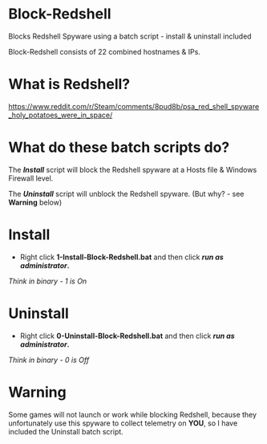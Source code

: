 # Block-Redshell
Blocks Redshell Spyware using a batch script - install & uninstall included

Block-Redshell consists of 22 combined hostnames & IPs.

# What is Redshell?
https://www.reddit.com/r/Steam/comments/8pud8b/psa_red_shell_spyware_holy_potatoes_were_in_space/

# What do these batch scripts do?
The **_Install_** script will block the Redshell spyware at a Hosts file & Windows Firewall level.

The **_Uninstall_** script will unblock the Redshell spyware. (But why? - see **Warning** below)

# Install
- Right click **1-Install-Block-Redshell.bat** and then click **_run as administrator_.**

*Think in binary - 1 is On*

# Uninstall
- Right click **0-Uninstall-Block-Redshell.bat** and then click **_run as administrator_.**

*Think in binary - 0 is Off*

# Warning
Some games will not launch or work while blocking Redshell, because they unfortunately use this spyware to collect telemetry on **YOU**, so I have included the Uninstall batch script.